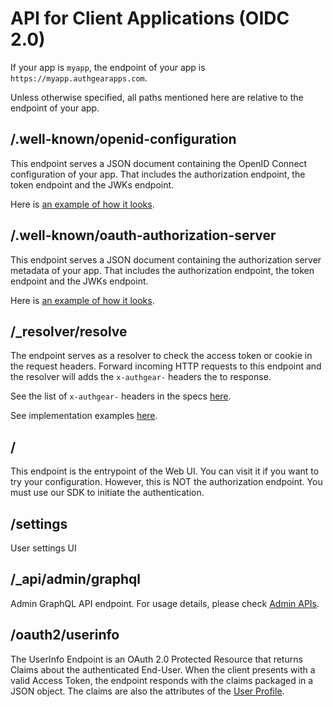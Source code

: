 # API for Client Applications (OIDC 2.0)

If your app is `myapp`, the endpoint of your app is `https://myapp.authgearapps.com`.

Unless otherwise specified, all paths mentioned here are relative to the endpoint of your app.

## /.well-known/openid-configuration

This endpoint serves a JSON document containing the OpenID Connect configuration of your app. That includes the authorization endpoint, the token endpoint and the JWKs endpoint.

Here is [an example of how it looks](https://accounts.portal.authgearapps.com/.well-known/openid-configuration).

## /.well-known/oauth-authorization-server

This endpoint serves a JSON document containing the authorization server metadata of your app. That includes the authorization endpoint, the token endpoint and the JWKs endpoint.

Here is [an example of how it looks](https://accounts.portal.authgearapps.com/.well-known/oauth-authorization-server).

## /\_resolver/resolve

The endpoint serves as a resolver to check the access token or cookie in the request headers. Forward incoming HTTP requests to this endpoint and the resolver will adds the `x-authgear-` headers the to response.

See the list of `x-authgear-` headers in the specs [here](https://github.com/authgear/authgear-server/blob/master/docs/specs/api-resolver.md).

See implementation examples [here](../get-started/backend-integration/nginx.md).

## /

This endpoint is the entrypoint of the Web UI. You can visit it if you want to try your configuration. However, this is NOT the authorization endpoint. You must use our SDK to initiate the authentication.

## /settings

User settings UI

## /\_api/admin/graphql

Admin GraphQL API endpoint. For usage details, please check [Admin APIs](admin-apis/).

## /oauth2/userinfo

The UserInfo Endpoint is an OAuth 2.0 Protected Resource that returns Claims about the authenticated End-User. When the client presents with a valid Access Token, the endpoint responds with the claims packaged in a JSON object. The claims are also the attributes of the [User Profile](../integrate/user-profile.md).&#x20;
